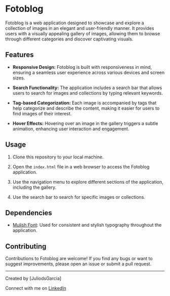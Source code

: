 # Fotoblog

Fotoblog is a web application designed to showcase and explore a collection of images in an elegant and user-friendly manner. It provides users with a visually appealing gallery of images, allowing them to browse through different categories and discover captivating visuals.

## Features

- **Responsive Design:** Fotoblog is built with responsiveness in mind, ensuring a seamless user experience across various devices and screen sizes.

- **Search Functionality:** The application includes a search bar that allows users to search for images and collections by typing relevant keywords.

- **Tag-based Categorization:** Each image is accompanied by tags that help categorize and describe the content, making it easier for users to find images of their interest.

- **Hover Effects:** Hovering over an image in the gallery triggers a subtle animation, enhancing user interaction and engagement.

## Usage

1. Clone this repository to your local machine.

2. Open the `index.html` file in a web browser to access the Fotoblog application.

3. Use the navigation menu to explore different sections of the application, including the gallery.

4. Use the search bar to search for specific images or collections.

## Dependencies

- [Mulish Font](https://fonts.google.com/specimen/Mulish): Used for consistent and stylish typography throughout the application.

## Contributing

Contributions to Fotoblog are welcome! If you find any bugs or want to suggest improvements, please open an issue or submit a pull request.

---

Created by [JuliodsGarcia]

Connect with me on [LinkedIn](https://www.linkedin.com/in/julioscgarcia/) 
